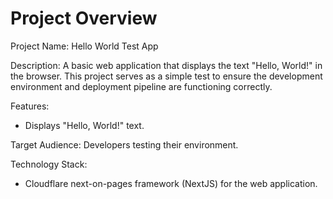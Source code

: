 # Project Overview

Project Name: Hello World Test App

Description: A basic web application that displays the text "Hello, World!" in the browser. This project serves as a simple test to ensure the development environment and deployment pipeline are functioning correctly.

Features:

*   Displays "Hello, World!" text.

Target Audience: Developers testing their environment.

Technology Stack:

*   Cloudflare next-on-pages framework (NextJS) for the web application.